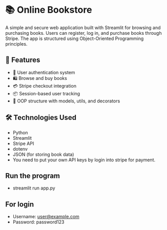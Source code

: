 # 📚 Online Bookstore

A simple and secure web application built with Streamlit for browsing and purchasing books. Users can register, log in, and purchase books through Stripe. The app is structured using Object-Oriented Programming principles.

## 🚀 Features

- 🔐 User authentication system
- 🛍️ Browse and buy books
- 💳 Stripe checkout integration
- 📦 Session-based user tracking
- 🧠 OOP structure with models, utils, and decorators

## 🛠️ Technologies Used

- Python
- Streamlit
- Stripe API
- dotenv
- JSON (for storing book data)
- You need to put your own API keys by login into stripe for payment. 

## Run the program
- streamlit run app.py

## For login
- Username: user@example.com
- Password: password123

